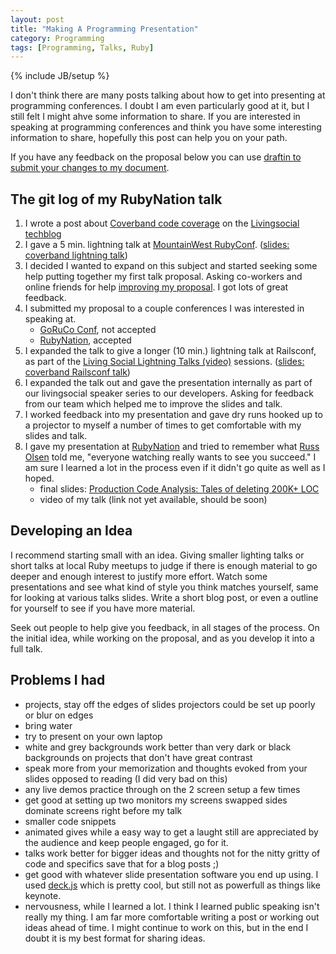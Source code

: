 ```yaml
---
layout: post
title: "Making A Programming Presentation"
category: Programming
tags: [Programming, Talks, Ruby]
---
```

{% include JB/setup %}

I don't think there are many posts talking about how to get into presenting at programming conferences. I doubt I am even particularly good at it, but I still felt I might ahve some information to share. If you are interested in speaking at programming conferences and think you have some interesting information to share, hopefully this post can help you on your path.


If you have any feedback on the proposal below you can use [draftin to submit your changes to my document](http://bit.ly/1hWVh9f).

## The git log of my RubyNation talk

1. I wrote a post about [Coverband code coverage](https://techblog.livingsocial.com/blog/2013/12/17/coverband-production-ruby-code-coverage/) on the [Livingsocial techblog](https://techblog.livingsocial.com)
2. I gave a 5 min. lightning talk at [MountainWest RubyConf](http://mtnwestrubyconf.org/). ([slides: coverband lightning talk](http://www.mayerdan.com/coverband-lightning/))
3. I decided I wanted to expand on this subject and started seeking some help putting together my first talk proposal. Asking co-workers and online friends for help [improving my proposal](http://www.mayerdan.com/programming/2014/03/25/production-code-analysis-talk-proposal/). I got lots of great feedback.
4. I submitted my proposal to a couple conferences I was interested in speaking at.
    * [GoRuCo Conf](http://goruco.com/), not accepted
    * [RubyNation](http://www.rubynation.org/), accepted
5. I expanded the talk to give a longer (10 min.) lightning talk at Railsconf, as part of the [Living Social Lightning Talks (video)](http://www.confreaks.com/videos/3400-railsconf-living-social-lightning-talks) sessions. ([slides: coverband Railsconf talk](http://www.mayerdan.com/coverband-railsconf/))
6. I expanded the talk out and gave the presentation internally as part of our livingsocial speaker series to our developers. Asking for feedback from our team which helped me to improve the slides and talk.
7. I worked feedback into my presentation and gave dry runs hooked up to a projector to myself a number of times to get comfortable with my slides and talk.
8. I gave my presentation at [RubyNation](http://www.rubynation.org/) and tried to remember what [Russ Olsen](http://russolsen.com/) told me, "everyone watching really wants to see you succeed." I am sure I learned a lot in the process even if it didn't go quite as well as I hoped.
    * final slides: [Production Code Analysis: Tales of deleting 200K+ LOC](http://www.mayerdan.com/rubynation-production-code-analysis/)
    * video of my talk (link not yet available, should be soon)
 
## Developing an Idea

I recommend starting small with an idea. Giving smaller lighting talks or short talks at local Ruby meetups to judge if there is enough material to go deeper and enough interest to justify more effort. Watch some presentations and see what kind of style you think matches yourself, same for looking at various talks slides. Write a short blog post, or even a outline for yourself to see if you have more material.

Seek out people to help give you feedback, in all stages of the process. On the initial idea, while working on the proposal, and as you develop it into a full talk.


## Problems I had

* projects, stay off the edges of slides projectors could be set up poorly or blur on edges
* bring water
* try to present on your own laptop
* white and grey backgrounds work better than very dark or black backgrounds on projects that don't have great contrast
* speak more from your memorization and thoughts evoked from your slides opposed to reading (I did very bad on this)
* any live demos practice through on the 2 screen setup a few times
* get good at setting up two monitors my screens swapped sides dominate screens right before my talk
* smaller code snippets
* animated gives while a easy way to get a laught still are appreciated by the audience and keep people engaged, go for it.
* talks work better for bigger ideas and thoughts not for the nitty gritty of code and specifics save that for a blog posts ;)
* get good with whatever slide presentation software you end up using. I used [deck.js](https://github.com/imakewebthings/deck.js) which is pretty cool, but still not as powerfull as things like keynote.
* nervousness, while I learned a lot. I think I learned public speaking isn't really my thing. I am far more comfortable writing a post or working out ideas ahead of time. I might continue to work on this, but in the end I doubt it is my best format for sharing ideas.
